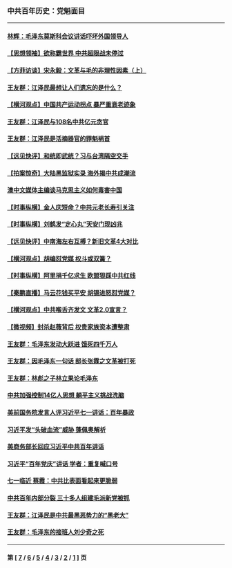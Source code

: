 ### 中共百年历史：党魁面目
---
#### [林辉：毛泽东莫斯科会议讲话吓坏外国领导人](../../pages/nf1176107/n13917931.md?08310430) 
#### [【思想领袖】欲称霸世界 中共超限战未停过](../../pages/nf1176107/n13745142.md?08310430) 
#### [【方菲访谈】宋永毅：文革与毛的非理性因素（上）](../../pages/nf1176107/n13469956.md?08310430) 
#### [王友群：江泽民最想让人们遗忘的是什么？](../../pages/nf1176107/n13408949.md?08310430) 
#### [【横河观点】中国共产运动拐点 暴严重衰老迹象](../../pages/nf1176107/n13388333.md?08310430) 
#### [王友群：江泽民与108名中共亿元贪官](../../pages/nf1176107/n13352358.md?08310430) 
#### [王友群：江泽民是活摘器官的罪魁祸首](../../pages/nf1176107/n13336903.md?08310430) 
#### [【远见快评】和统即武统？习与台湾隔空交手](../../pages/nf1176107/n13297739.md?08310430) 
#### [【拍案惊奇】大陆黑监狱实录 海外揭中共成潮流](../../pages/nf1176107/n13288853.md?08310430) 
#### [澳中文媒体主编谈马克思主义如何毒害中国](../../pages/nf1176107/n13257387.md?08310430) 
#### [【时事纵横】金人庆短命？中共元老长寿引关注](../../pages/nf1176107/n13217934.md?08310430) 
#### [【时事纵横】刘鹤发“定心丸”天安门现凶兆](../../pages/nf1176107/n13215416.md?08310430) 
#### [【远见快评】中南海左右互搏？新旧文革4大对比](../../pages/nf1176107/n13214745.md?08310430) 
#### [【横河观点】胡编怼党媒 权斗或双簧？](../../pages/nf1176107/n13210864.md?08310430) 
#### [【时事纵横】阿里捐千亿求生 欧盟狠踩中共红线](../../pages/nf1176107/n13206431.md?08310430) 
#### [【秦鹏直播】马云花钱买平安 胡锡进怒怼党媒？](../../pages/nf1176107/n13206392.md?08310430) 
#### [【横河观点】中共喉舌齐发文 文革2.0宣言？](../../pages/nf1176107/n13201248.md?08310430) 
#### [【微视频】封杀赵薇背后 权贵家族资本遭整肃](../../pages/nf1176107/n13197798.md?08310430) 
#### [王友群：毛泽东发动大跃进 饿死四千万人](../../pages/nf1176107/n13177158.md?08310430) 
#### [王友群：因毛泽东一句话 部长张霖之文革被打死](../../pages/nf1176107/n13161711.md?08310430) 
#### [王友群：林彪之子林立果论毛泽东](../../pages/nf1176107/n13128622.md?08310430) 
#### [中共加强控制14亿人思想 躺平主义挑战洗脑](../../pages/nf1176107/n13094299.md?08310430) 
#### [美前国务院发言人评习近平七一讲话：百年暴政](../../pages/nf1176107/n13066986.md?08310430) 
#### [习近平发“头破血流”威胁 蓬佩奥解析](../../pages/nf1176107/n13063604.md?08310430) 
#### [美商务部长回应习近平中共百年讲话](../../pages/nf1176107/n13062903.md?08310430) 
#### [习近平“百年党庆”讲话 学者：重复喊口号](../../pages/nf1176107/n13061411.md?08310430) 
#### [七一临近 蔡霞：中共比表面看起来更脆弱](../../pages/nf1176107/n13056418.md?08310430) 
#### [中共百年内部分裂 三十多人组建毛派新党被抓](../../pages/nf1176107/n13044023.md?08310430) 
#### [王友群：江泽民是中共最黑恶势力的“黑老大”](../../pages/nf1176107/n13022180.md?08310430) 
#### [王友群：毛泽东的接班人刘少奇之死](../../pages/nf1176107/n12991772.md?08310430) 

---
#### 第 [ [7](./7.md?08310430) / [6](./6.md?08310430) / [5](./5.md?08310430) / [4](./4.md?08310430) / [3](./3.md?08310430) / [2](./2.md?08310430) / [1](./1.md?08310430) ] 页
